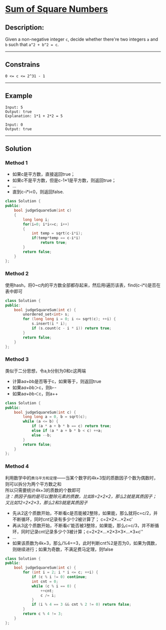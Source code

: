 # [Sum of Square Numbers](https://leetcode.com/problems/sum-of-square-numbers/)

## Description:
Given a non-negative integer `c`, decide whether there're two integers `a` and `b` such that `a^2 + b^2 = c`.

---

## Constrains
`0 <= c <= 2^31 - 1`

---
## Example
```
Input: 5
Output: true
Explanation: 1*1 + 2*2 = 5 
```
```
Input: 0
Output: true
```

---

## Solution
### Method 1
- 如果c是平方数，直接返回true；
- 如果c不是平方数，但是c-1*1是平方数，则返回true；
- ...
- 直到c-i*i<0，则返回false.
```c++
class Solution {
public:
    bool judgeSquareSum(int c) 
    {
        long long i;
        for(i=0; i*i<=c; i++)
        {
            int temp = sqrt(c-i*i);
            if(temp*temp == c-i*i)
                return true;
        }
        return false;
    }
};
```

### Method 2
使用hash，将0~c内的平方数全部都存起来，然后用i遍历该表，find(c-i*i)是否在表中即可
```c++
class Solution {
public:
    bool judgeSquareSum(int c) {
        unordered_set<int> s;
        for (long long i = 0; i <= sqrt(c); ++i) {
            s.insert(i * i);
            if (s.count(c - i * i)) return true;
        }
        return false;
    }
};
```

### Method 3
类似于二分思想，令a,b分别为0和c这两端
- 计算a*a+b*b是否等于c，如果等于，则返回true
- 如果a*a+b*b＞c，则b--
- 如果a*a+b*b＜c，则a++
```c++
class Solution {
public:
    bool judgeSquareSum(int c) {
        long long a = 0, b = sqrt(c);
        while (a <= b) {
            if (a * a + b * b == c) return true;
            else if (a * a + b * b < c) ++a;
            else --b;
        }
        return false;
    }
};
```

### Method 4
利用数学中的`费马平方和定理`——当某个数字的4k+3型的质数因子个数为偶数时，则可以拆分为两个平方数之和<br/>
所以只需要统计4k+3的质数的个数即可<br/>
*注：质因子指的是可以整除元素的质数，比如8=2×2×2，那么2就是其质因子；又比如12=2×2×3，那么2和3就是其质因子*<br/>
- 先从2这个质数开始，不断看c是否能被2整除，如果能，那么就将c=c/2，并不断循环，同时cnt记录有多少个2被计算了； c=2×2×...×2×c'
- 再从3这个质数开始，不断看c'能否被3整除，如果能，那么c=c/3，并不断循环，同时记录cnt记录多少个3被计算；c=2×2×...×2×3×3×...×3×c''
- ...
- 如果该质数为4k+3，那么i%4==3，此时判断cnt%2是否为0，如果为偶数，则继续进行；如果为奇数，不满足费马定理，则false
```c++
class Solution {
public:
    bool judgeSquareSum(int c) {
        for (int i = 2; i * i <= c; ++i) {
            if (c % i != 0) continue;
            int cnt = 0;
            while (c % i == 0) {
                ++cnt;
                c /= i;
            }
            if (i % 4 == 3 && cnt % 2 != 0) return false;
        }
        return c % 4 != 3;
    }
};
```
